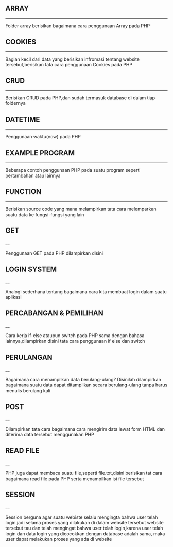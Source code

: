 <!-- HEADINGS -->

## ARRAY
___

Folder array berisikan bagaimana cara penggunaan Array pada PHP

## COOKIES
___

Bagian kecil dari data yang berisikan infromasi tentang website tersebut,berisikan tata cara penggunaan Cookies pada PHP

## CRUD
___

Berisikan CRUD pada PHP,dan sudah termasuk database di dalam tiap foldernya

## DATETIME
___

Penggunaan waktu(now) pada PHP

## EXAMPLE PROGRAM
___

Beberapa contoh penggunaan PHP pada suatu program seperti pertambahan atau lainnya

## FUNCTION
___

Berisikan source code yang mana melampirkan tata cara melemparkan suatu data ke fungsi-fungsi yang lain

## GET
__

Penggunaan GET pada PHP dilampirkan disini

## LOGIN SYSTEM
__

Analogi sederhana tentang bagaimana cara kita membuat login dalam suatu aplikasi

## PERCABANGAN & PEMILIHAN
__

Cara kerja if-else ataupun switch pada PHP sama dengan bahasa lainnya,dilampirkan disini tata cara penggunaan if else dan switch

## PERULANGAN
__

Bagaimana cara menampilkan data berulang-ulang? Disinilah dilampirkan bagaimana suatu data dapat ditampilkan secara berulang-ulang tanpa harus menulis berulang kali

## POST
__

Dilampirkan tata cara bagaimana cara mengirim data lewat form HTML dan diterima data tersebut menggunakan PHP

## READ FILE
__

PHP juga dapat membaca suatu file,seperti file.txt,disini berisikan tat cara bagaimana read file pada PHP serta menampilkan isi file tersebut

## SESSION
__

Session berguna agar suatu webiste selalu mengingta bahwa user telah login,jadi selama proses yang dilakukan di dalam website tersebut
website tersebut tau dan telah mengingat bahwa user telah login,karena user telah login dan data login yang dicocokkan dengan database adalah sama,
maka user dapat melakukan proses yang ada di website
